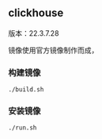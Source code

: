 ##  clickhouse

版本：22.3.7.28

镜像使用官方镜像制作而成，

### 构建镜像

```shell
./build.sh
```

### 安装镜像

```shell
./run.sh
```

